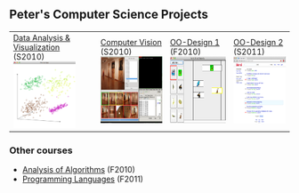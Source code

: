 Peter's Computer Science Projects
---------------------------------

<table cellspacing=10>
<tr>
  <td><a href="https://github.com/6/CS-Projects/tree/master/251-Data-Analysis-and-Visualization">Data Analysis & Visualization</a> (S2010)<br><img height=120 src="https://github.com/6/CS-Projects/raw/master/251-Data-Analysis-and-Visualization/k-means-gui/app_screenshot.png"></td>

  <td><a href="https://github.com/6/CS-Projects/tree/master/251-Data-Analysis-and-Visualization">Computer Vision</a> (S2010)<br><img height=120 src="https://github.com/6/CS-Projects/raw/master/365-Computer-Vision/Proj4-Content-Based-Image-Retrieval/cbir_screenshot.png"></td>

  <td><a href="https://github.com/6/CS-Projects/tree/master/251-Data-Analysis-and-Visualization">OO-Design 1</a> (F2010)<br><img height=120 src="https://github.com/6/CS-Projects/raw/master/361-Object-Oriented-Design/project8/app_screenshot.png"></td>

  <td><a href="https://github.com/6/favmix">OO-Design 2</a> (S2011)<br><img height=120 src="https://github.com/6/favmix/raw/master/screenshot-normal-english.png"></td>
</tr>
</table>

### Other courses
* [Analysis of Algorithms](https://github.com/6/CS-Projects/tree/master/375-Analysis-of-Algorithms) (F2010)
* [Programming Languages](https://github.com/6/CS-Projects/tree/master/333-Programming-Languages) (F2011)
